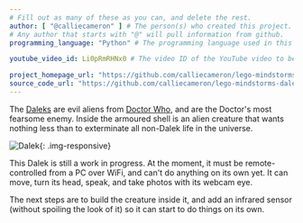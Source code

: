 ```yaml
---
# Fill out as many of these as you can, and delete the rest.
author: [ "@calliecameron" ] # The person(s) who created this project.
# Any author that starts with "@" will pull information from github.
programming_language: "Python" # The programming language used in this project

youtube_video_id: Li0pRmRHNx0 # The video ID of the YouTube video to be displayed with this post

project_homepage_url: "https://github.com/calliecameron/lego-mindstorms-dalek" # Homepage for this project
source_code_url: "https://github.com/calliecameron/lego-mindstorms-dalek" # Provide a link to your code
---
```


The [Daleks](https://en.wikipedia.org/wiki/Dalek) are evil aliens from [Doctor Who](https://en.wikipedia.org/wiki/Doctor_Who), and are the Doctor's most fearsome enemy. Inside the armoured shell is an alien creature that wants nothing less than to exterminate all non-Dalek life in the universe.

![Dalek](https://raw.githubusercontent.com/calliecameron/lego-mindstorms-dalek/master/dalek2.jpg){: .img-responsive}

This Dalek is still a work in progress. At the moment, it must be remote-controlled from a PC over WiFi, and can't do anything on its own yet. It can move, turn its head, speak, and take photos with its webcam eye.

The next steps are to build the creature inside it, and add an infrared sensor (without spoiling the look of it) so it can start to do things on its own.
